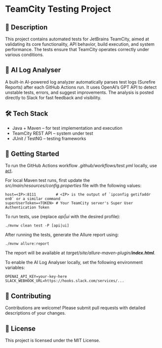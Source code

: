 # TeamCity Testing Project

## 📌 Description 

This project contains automated tests for JetBrains TeamCity, aimed at validating its core functionality, API behavior, build execution, and system performance. The tests ensure that TeamCity operates correctly under various conditions.

## 🧠 AI Log Analyser  
A built-in AI-powered log analyzer automatically parses test logs (Surefire Reports) after each GitHub Actions run. It uses OpenAI’s GPT API to detect unstable tests, errors, and suggest improvements. The analysis is posted directly to Slack for fast feedback and visibility.

## 🛠️ Tech Stack
- Java + Maven – for test implementation and execution  
- TeamCity REST API – system under test  
- JUnit / TestNG – testing frameworks

## 🚀 Getting Started

To run the GitHub Actions workflow _.github/workflows/test.yml_ locally, use [act](https://github.com/nektos/act).

For local Maven test runs, first update the _src/main/resources/config.properties_ file with the following values:
```
host=<IP>:8111         # <IP> is the output of `ipconfig getifaddr en0` or a similar command
superUserToken=<TOKEN> # Your TeamCity server's Super User Authentication Token
```
To run tests, use (replace _api|ui_ with the desired profile):
```
./mvnw clean test -P [api|ui]
```
After running the tests, generate the Allure report using:
```
./mvnw allure:report
```
The report will be available at _target/site/allure-maven-plugin/***index.html***_.

To enable the AI Log Analyser locally, set the following environment variables:
```
OPENAI_API_KEY=your-key-here
SLACK_WEBHOOK_URL=https://hooks.slack.com/services/...
```
## 🤝 Contributing 
Contributions are welcome! Please submit pull requests with detailed descriptions of your changes.

## 📄 License 
This project is licensed under the MIT License.
